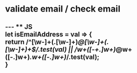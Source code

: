 # validate email / check email  
--- ** JS  
let isEmailAddress = val => {  
	return /^[\w-]+(\.[\w-]+)*@[\w-]+(\.[\w-]+)+$/.test(val) || /w+([-+.]w+)*@w+([-.]w+)*.w+([-.]w+)*/.test(val);  
}  
---  
